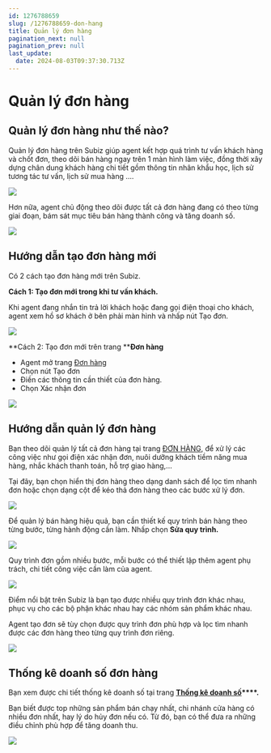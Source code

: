 ```yaml
---
id: 1276788659
slug: /1276788659-don-hang
title: Quản lý đơn hàng
pagination_next: null
pagination_prev: null
last_update:
  date: 2024-08-03T09:37:30.713Z
---
```


# Quản lý đơn hàng

## Quản lý đơn hàng như thế nào?


Quản lý đơn hàng trên Subiz giúp agent kết hợp quá trình tư vấn khách hàng và chốt đơn, theo dõi bán hàng ngay trên 1 màn hình làm việc, đồng thời xây dựng chân dung khách hàng chi tiết gồm thông tin nhân khẩu học, lịch sử tương tác tư vấn, lịch sử mua hàng ….




![](https://vcdn.subiz-cdn.com/file/fisgyrbbkiygwvgwimrc_acpxkgumifuoofoosble/unnamed.png)




Hơn nữa, agent chủ động theo dõi được tất cả đơn hàng đang có theo từng giai đoạn, bám sát mục tiêu bán hàng thành công và tăng doanh số.




![](https://vcdn.subiz-cdn.com/file/fisgyrbbnaalpylqpnza_acpxkgumifuoofoosble/unnamed.png)

## Hướng dẫn tạo đơn hàng mới


Có 2 cách tạo đơn hàng mới trên Subiz.



**Cách 1: Tạo đơn mới trong khi tư vấn khách.**



Khi agent đang nhắn tin trả lời khách hoặc đang gọi điện thoại cho khách, agent xem hồ sơ khách ở bên phải màn hình và nhấp nút Tạo đơn.


![](https://vcdn.subiz-cdn.com/file/fisgyrbbqqokrpujmztz_acpxkgumifuoofoosble/unnamed.png)








**Cách 2: Tạo đơn mới trên trang ****Đơn hàng**

- Agent mở trang [Đơn hàng](https://app.subiz.com.vn/orders)
- Chọn nút Tạo đơn
- Điền các thông tin cần thiết của đơn hàng.
- Chọn Xác nhận đơn


![](https://vcdn.subiz-cdn.com/file/fisgyrbbuhotwyvwqhoo_acpxkgumifuoofoosble/unnamed.png)

## Hướng dẫn quản lý đơn hàng


Bạn theo dõi quản lý tất cả đơn hàng tại trang [ĐƠN HÀNG](https://app.subiz.com.vn/orders), để xử lý các công việc như gọi điện xác nhận đơn, nuôi dưỡng khách tiềm năng mua hàng, nhắc khách thanh toán, hỗ trợ giao hàng,... 

Tại đây, bạn chọn hiển thị đơn hàng theo dạng danh sách để lọc tìm nhanh đơn hoặc chọn dạng cột để kéo thả đơn hàng theo các bước xử lý đơn.




![](https://vcdn.subiz-cdn.com/file/fisgyrdlzmzsluxoermk_acpxkgumifuoofoosble/unnamed.png)




Để quản lý bán hàng hiệu quả, bạn cần thiết kế quy trình bán hàng theo từng bước, từng hành động cần làm. Nhấp chọn **Sửa quy trình.**




![](https://vcdn.subiz-cdn.com/file/fisgyrbcapuflxhjagzy_acpxkgumifuoofoosble/unnamed.png)


Quy trình đơn gồm nhiều bước, mỗi bước có thể thiết lập thêm agent phụ trách, chi tiết công việc cần làm của agent.




![](https://vcdn.subiz-cdn.com/file/fisgyrbcdmpxvochezyb_acpxkgumifuoofoosble/unnamed.png)


Điểm nổi bật trên Subiz là bạn tạo được nhiều quy trình đơn khác nhau, phục vụ cho các bộ phận khác nhau hay các nhóm sản phẩm khác nhau.



Agent tạo đơn sẽ tùy chọn được quy trình đơn phù hợp và lọc tìm nhanh được các đơn hàng theo từng quy trình đơn riêng.




![](https://vcdn.subiz-cdn.com/file/fisgyrbchicsmuajpidh_acpxkgumifuoofoosble/unnamed.png)

## Thống kê doanh số đơn hàng


Bạn xem được chi tiết thống kê doanh số tại trang **[Thống kê doanh số](https://app.subiz.com.vn/new-reports/sales)****.**



Bạn biết được top những sản phẩm bán chạy nhất, chi nhánh cửa hàng có nhiều đơn nhất, hay lý do hủy đơn nếu có. Từ đó, bạn có thể đưa ra những điều chỉnh phù hợp để tăng doanh thu.


![](https://vcdn.subiz-cdn.com/file/fisgyrbckuydfmhwlsox_acpxkgumifuoofoosble/unnamed.png)